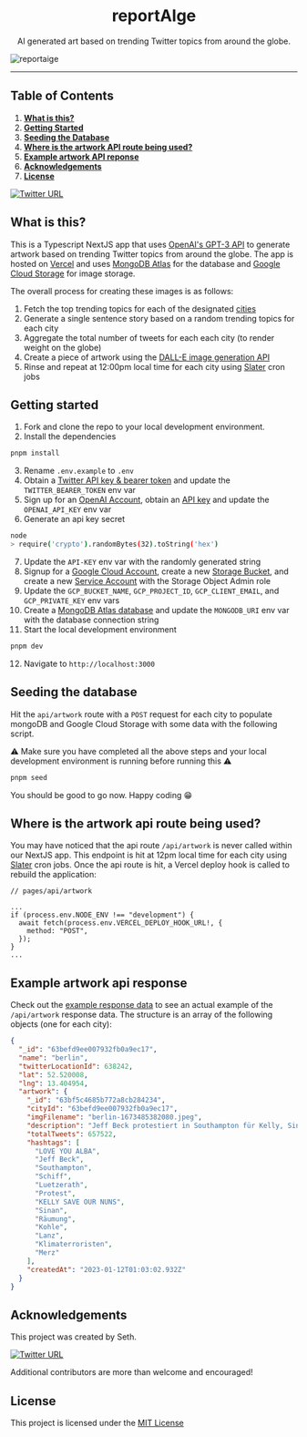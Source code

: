 <h1 align="center">reportAIge</h1>

<p align="center">AI generated art based on trending Twitter topics from around the globe.</p>

![reportaige](https://user-images.githubusercontent.com/63591760/212368720-ac797f7f-7f85-47c9-bbe0-282b0fb112b1.png)

---

## Table of Contents

1. <a href="#what-is-this"><strong>What is this?</strong></a>
2. <a href="#getting-started"><strong>Getting Started</strong></a>
3. <a href="#seeding-the-database"><strong>Seeding the Database</strong></a>
4. <a href="#where-is-the-artwork-api-route-being-used"><strong>Where is the artwork API route being used?</strong></a>
5. <a href="#example-artwork-api-response"><strong>Example artwork API reponse</strong></a>
6. <a href="#acknowledgements"><strong>Acknowledgements</strong></a>
7. <a href="#license"><strong>License</strong></a>

[![Twitter URL](https://img.shields.io/twitter/url/https/twitter.com/reportaige.svg?style=social&label=Follow%20%40reportaige)](https://twitter.com/reportaige)

## What is this?

This is a Typescript NextJS app that uses [OpenAI's GPT-3 API](https://openai.com/blog/openai-api/) to generate artwork based on trending Twitter topics from around the globe. The app is hosted on [Vercel](https://vercel.com) and uses [MongoDB Atlas](https://www.mongodb.com/cloud/atlas) for the database and [Google Cloud Storage](https://cloud.google.com/storage) for image storage.

The overall process for creating these images is as follows:

1. Fetch the top trending topics for each of the designated [cities](./constants/cities.ts)
2. Generate a single sentence story based on a random trending topics for each city
3. Aggregate the total number of tweets for each each city (to render weight on the globe)
4. Create a piece of artwork using the [DALL-E image generation API](https://openai.com/blog/dall-e/)
5. Rinse and repeat at 12:00pm local time for each city using [Slater](https://tryslater.com) cron jobs

## Getting started

1. Fork and clone the repo to your local development environment.
2. Install the dependencies

```bash
pnpm install
```

3. Rename `.env.example` to `.env`
4. Obtain a [Twitter API key & bearer token](https://developer.twitter.com/en/docs/authentication/oauth-1-0a/api-key-and-secret) and update the `TWITTER_BEARER_TOKEN` env var
5. Sign up for an [OpenAI Account](https://openai.com/api/), obtain an [API key](https://beta.openai.com/account/api-keys) and update the `OPENAI_API_KEY` env var
6. Generate an api key secret

```bash
node
> require('crypto').randomBytes(32).toString('hex')
```

7. Update the `API-KEY` env var with the randomly generated string
8. Signup for a [Google Cloud Account](https://cloud.google.com/), create a new [Storage Bucket](https://cloud.google.com/storage/docs/creating-buckets#create_a_new_bucket), and create a new [Service Account](https://cloud.google.com/iam/docs/creating-managing-service-accounts#creating) with the Storage Object Admin role
9. Update the `GCP_BUCKET_NAME`, `GCP_PROJECT_ID`, `GCP_CLIENT_EMAIL`, and `GCP_PRIVATE_KEY` env vars
10. Create a [MongoDB Atlas database](https://www.mongodb.com/docs/atlas/getting-started/) and update the `MONGODB_URI` env var with the database connection string
11. Start the local development environment

```bash
pnpm dev
```

12. Navigate to `http://localhost:3000`

## Seeding the database

Hit the `api/artwork` route with a `POST` request for each city to populate mongoDB and Google Cloud Storage with some data with the following script.

⚠️ Make sure you have completed all the above steps and your local development environment is running before running this ⚠️

```bash
pnpm seed
```

You should be good to go now. Happy coding 😁

## Where is the artwork api route being used?

You may have noticed that the api route `/api/artwork` is never called within our NextJS app. This endpoint is hit at 12pm local time for each city using [Slater](https://tryslater.com) cron jobs. Once the api route is hit, a Vercel deploy hook is called to rebuild the application:

```tsx
// pages/api/artwork

...
if (process.env.NODE_ENV !== "development") {
  await fetch(process.env.VERCEL_DEPLOY_HOOK_URL!, {
    method: "POST",
  });
}
...
```

## Example artwork api response

Check out the [example response data](./data/artwork-api-response-example.json) to see an actual example of the `/api/artwork` response data.
The structure is an array of the following objects (one for each city):

```json
{
  "_id": "63befd9ee007932fb0a9ec17",
  "name": "berlin",
  "twitterLocationId": 638242,
  "lat": 52.520008,
  "lng": 13.404954,
  "artwork": {
    "_id": "63bf5c4685b772a8cb284234",
    "cityId": "63befd9ee007932fb0a9ec17",
    "imgFilename": "berlin-1673485382080.jpeg",
    "description": "Jeff Beck protestiert in Southampton für Kelly, Sinan, Rumung, Kohle, Lanz, Klimaterroristen und Luetzerath.",
    "totalTweets": 657522,
    "hashtags": [
      "LOVE YOU ALBA",
      "Jeff Beck",
      "Southampton",
      "Schiff",
      "Luetzerath",
      "Protest",
      "KELLY SAVE OUR NUNS",
      "Sinan",
      "Räumung",
      "Kohle",
      "Lanz",
      "Klimaterroristen",
      "Merz"
    ],
    "createdAt": "2023-01-12T01:03:02.932Z"
  }
}
```

## Acknowledgements

This project was created by Seth.

[![Twitter URL](https://img.shields.io/twitter/url/https/twitter.com/sethmckilla.svg?style=social&label=Follow%20%40sethmckilla)](https://twitter.com/sethmckilla)

Additional contributors are more than welcome and encouraged!

## License

This project is licensed under the [MIT License](./LICENSE)
